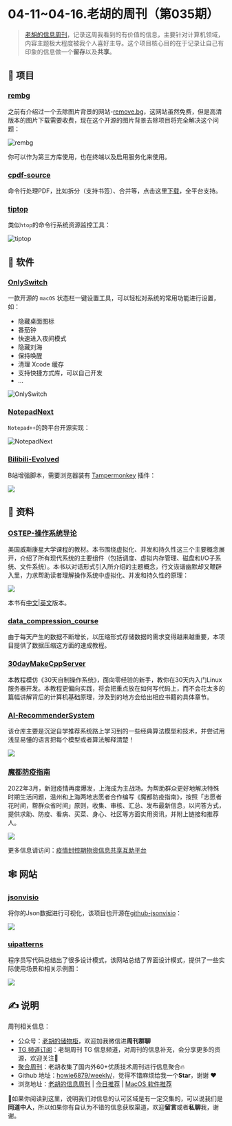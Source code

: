 # 04-11~04-16.老胡的周刊（第035期）

> [老胡的信息周刊](https://weekly.howie6879.com/)，记录这周我看到的有价值的信息，主要针对计算机领域，内容主题极大程度被我个人喜好主导。这个项目核心目的在于记录让自己有印象的信息做一个**留存**以及**共享**。

## 🎯 项目

### [rembg](https://github.com/danielgatis/rembg)

之前有介绍过一个去除图片背景的网站-[remove.bg](https://www.remove.bg/zh)，这网站虽然免费，但是高清版本的图片下载需要收费，现在这个开源的图片背景去除项目将完全解决这个问题：

![rembg](https://images-1252557999.file.myqcloud.com/uPic/rembg.jpg)

你可以作为第三方库使用，也在终端以及启用服务化来使用。

### [cpdf-source](https://github.com/johnwhitington/cpdf-source)

命令行处理PDF，比如拆分（支持书签）、合并等，点击这里[下载](https://coherentpdf.com/eval.html)，全平台支持。

### [tiptop](https://github.com/nschloe/tiptop)

类似`htop`的命令行系统资源监控工具：

![tiptop](https://images-1252557999.file.myqcloud.com/uPic/tiptop.png)

## 🤖 软件

### [OnlySwitch](https://github.com/jacklandrin/OnlySwitch)

一款开源的 `macOS` 状态栏一键设置工具，可以轻松对系统的常用功能进行设置，如：

- 隐藏桌面图标
- 番茄钟
- 快速进入夜间模式
- 隐藏刘海
- 保持唤醒
- 清理 Xcode 缓存
- 支持快捷方式库，可以自己开发
- ...

![OnlySwitch](https://images-1252557999.file.myqcloud.com/uPic/OnlySwitch.png)

### [NotepadNext](https://github.com/dail8859/NotepadNext)

`Notepad++`的跨平台开源实现：

![NotepadNext](https://images-1252557999.file.myqcloud.com/uPic/NotepadNext.png)

### [Bilibili-Evolved](https://github.com/the1812/Bilibili-Evolved)

B站增强脚本，需要浏览器装有 [Tampermonkey](https://www.tampermonkey.net/) 插件：

![](https://images-1252557999.file.myqcloud.com/uPic/F42ndl.jpg)

## 👀 资料

### [OSTEP-操作系统导论](https://pages.cs.wisc.edu/~remzi/OSTEP/Chinese/)

美国威斯康星大学课程的教材。本书围绕虚拟化、并发和持久性这三个主要概念展开，介绍了所有现代系统的主要组件（包括调度、虚拟内存管理、磁盘和I/O子系统、文件系统）。本书以对话形式引入所介绍的主题概念，行文诙谐幽默却又鞭辟入里，力求帮助读者理解操作系统中虚拟化、并发和持久性的原理：

![](https://images-1252557999.file.myqcloud.com/uPic/OSTEP-20220429104105382.jpg)

本书有[中文](https://pages.cs.wisc.edu/~remzi/OSTEP/Chinese/)|[英文](https://pages.cs.wisc.edu/~remzi/OSTEP/)版本。

### [data_compression_course](https://github.com/jermp/data_compression_course)

由于每天产生的数据不断增长，以压缩形式存储数据的需求变得越来越重要，本项目提供了数据压缩这方面的速成教程。

### [30dayMakeCppServer](https://github.com/yuesong-feng/30dayMakeCppServer)

本教程模仿《30天自制操作系统》，面向零经验的新手，教你在30天内入门Linux服务器开发。本教程更偏向实践，将会把重点放在如何写代码上，而不会花太多的篇幅讲解背后的计算机基础原理，涉及到的地方会给出相应书籍的具体章节。

### [AI-RecommenderSystem](https://github.com/zhongqiangwu960812/AI-RecommenderSystem)

该仓库主要是沉淀自学推荐系统路上学习到的一些经典算法模型和技术，并尝试用浅显易懂的语言把每个模型或者算法解释清楚！

![](https://images-1252557999.file.myqcloud.com/uPic/ub1GLI.jpg)

### [魔都防疫指南](https://shimo.im/docs/0l3NV5lEwOfpQx3R/read)

2022年3月，新冠疫情再度爆发，上海成为主战场。为帮助群众更好地解决特殊时期生活问题，温州和上海两地志愿者合作编写《魔都防疫指南》，按照「志愿者花时间，帮群众省时间」原则，收集、审核、汇总、发布最新信息，以问答方式，提供求助、防疫、看病、买菜、身心、社区等方面实用资讯，并附上链接和推荐人。

![](https://images-1252557999.file.myqcloud.com/uPic/AHWB7M.jpg)

更多信息请访问：[疫情封控期物资信息共享互助平台](https://helpshanghai.com/)

## 🕸 网站

### [jsonvisio](https://jsonvisio.com/editor)

将你的Json数据进行可视化，该项目也开源在[github-jsonvisio](https://github.com/AykutSarac/jsonvisio.com)：

![](https://images-1252557999.file.myqcloud.com/uPic/jsonvisio.jpg)

### [uipatterns](http://uipatterns.io)

程序员写代码总结出了很多设计模式，该网站总结了界面设计模式，提供了一些实际使用场景和相关示例图：

![](https://images-1252557999.file.myqcloud.com/uPic/uipatterns.jpg)

## ✍️ 说明

周刊相关信息：

- 公众号：[老胡的储物柜](https://images-1252557999.file.myqcloud.com/uPic/ETIbMe.jpg)，欢迎加我微信进**周刊群聊**
- [TG 频道订阅](https://t.me/howie_weekly)：老胡周刊 TG 信息频道，对周刊的信息补充，会分享更多的资源，欢迎关注👏
- [聚合周刊](https://www.fre321.com/weekly)：老胡收集了国内外60+优质技术周刊进行信息聚合🔥
- Github 地址：[howie6879/weekly/](https://github.com/howie6879/weekly/)，觉得不错麻烦给我一个**Star**，谢谢 ❤️
- 浏览地址：[老胡的信息周刊](https://weekly.howie6879.com) | [今日推荐](https://weekly.howie6879.com/recommend/index.html) | [MacOS 软件推荐](https://weekly.howie6879.com/soft/mac.html)

🙌如果你阅读到这里，说明我们对信息的认可区域是有一定交集的，可以说我们是**同道中人**，所以如果你有自认为不错的信息获取渠道，欢迎**留言**或者**私聊**我，谢谢。
